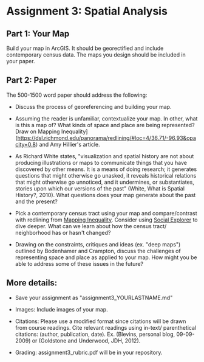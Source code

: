 # Assignment 3: Spatial Analysis 



## Part 1: Your Map

Build your map in ArcGIS. It should be georectified and include contemporary census data. The maps you design should be included in your paper.

## Part 2: Paper

The 500-1500 word paper should address the following:

- Discuss the process of georeferencing and building your map. 

- Assuming the reader is unfamiliar, contextualize your map. In other, what is this a map of?  What kinds of space and place are being represented? Draw on Mapping Inequality](https://dsl.richmond.edu/panorama/redlining/#loc=4/36.71/-96.93&opacity=0.8) and Amy Hillier's article. 

- As Richard White states, "visualization and spatial history are not about producing illustrations or maps to communicate things that you have discovered by other means. It is a means of doing research; it generates questions that might otherwise go unasked, it reveals historical relations that might otherwise go unnoticed, and it undermines, or substantiates, stories upon which our versions of the past" (White, What is Spatial History?, 2010). What questions does your map generate about the past and the present?

- Pick a contemporary census tract using your map and compare/contrast with redlining from [Mapping Inequality](https://dsl.richmond.edu/panorama/redlining/#loc=4/36.71/-96.93&opacity=0.8). Consider using [Social Explorer](https://www.socialexplorer.com/) to dive deeper. What can we learn about how the census tract/ neighborhood has or hasn't changed?

- Drawing on the constraints, critiques and ideas (ex. "deep maps") outlined by Bodenhamer and Crampton, discuss the challenges of representing space and place as applied to your map. How might you be able to address some of these issues in the future?

## More details:

- Save your assignment as "assignment3_YOURLASTNAME.md"

- Images: Include images of your map.  

- Citations: Please use a modified  format since citations will be drawn from course readings. Cite relevant readings using in-text/ parenthetical citations: (author, publication, date). Ex. (Blevins, personal blog, 09-09-2009) or (Goldstone and Underwood, JDH, 2012). 

- Grading: assignment3_rubric.pdf will be in your repository.



